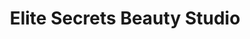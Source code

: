 ---
title: "Elite Secrets Beauty Studio"
url: /baltimore/elite-secrets-beauty-studio/
shop: Kosmetik
---